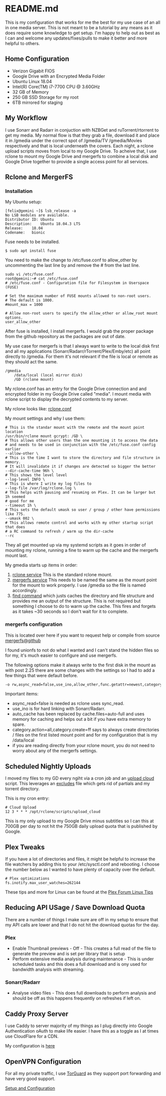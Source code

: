 # README.md

This is my configuration that works for me the best for my use case of an all in one media server. This is not meant to be a tutorial by any means as it does require some knowledge to get setup. I'm happy to help out as best as I can and welcome any updates/fixes/pulls to make it better and more helpful to others.

## Home Configuration

- Verizon Gigabit FIOS
- Google Drive with an Encrypted Media Folder
- Ubuntu Linux 18.04
- Intel(R) Core(TM) i7-7700 CPU @ 3.60GHz
- 32 GB of Memory
- 250 GB SSD Storage for my root
- 6TB mirrored for staging

## My Workflow

I use Sonarr and Radarr in conjuction with NZBGet and ruTorrent/rtorrent to get my media. My normal flow is that they grab a file, download it and place it in /gmedia under the correct spot of /gmedia/TV /gmedia/Movies respectively and that is local underneath the covers. Each night, a rclone upload scripts moves from local to my Google Drive.  To acheive that, I use rclone to mount my Google Drive and mergerfs to combine a local disk and Google Drive together to provide a single access point for all services.

## Rclone and MergerFS

### Installation
My Ubuntu setup:

```
[felix@gemini ~]$ lsb_release -a
No LSB modules are available.
Distributor ID:	Ubuntu
Description:	Ubuntu 18.04.3 LTS
Release:	18.04
Codename:	bionic
```

Fuse needs to be installed.

```
$ sudo apt install fuse
```
	
You need to make the change to /etc/fuse.conf to allow_other by uncommenting the last line by and remove the # from the last line.

	sudo vi /etc/fuse.conf
	root@gemini:~# cat /etc/fuse.conf
	# /etc/fuse.conf - Configuration file for Filesystem in Userspace (FUSE)
	
	# Set the maximum number of FUSE mounts allowed to non-root users.
	# The default is 1000.
	#mount_max = 1000

	# Allow non-root users to specify the allow_other or allow_root mount options.
	user_allow_other
	
After fuse is installed, I install mergerfs. I would grab the proper package from the github repository as the packages are out of date.

My use case for mergerfs is that I always want to write to the local disk first and all my applications (Sonarr/Radarr/rTorrent/Plex/Emby/etc) all point directly to /gmedia. For them it's not relevant if the file is local or remote as they should act the same.

  	/gmedia
        /data/local (local mirror disk)
        /GD (rclone mount)
  

My rclone.conf has an entry for the Google Drive connection and and encrypted folder in my Google Drive called "media". I mount media with rclone script to display the decrypted contents to my server. 

My rclone looks like: [rclone.conf](https://github.com/animosity22/homescripts/blob/master/rclone.conf)

My mount settings and why I use them:

```
# This is the standar mount with the remote and the mount point location
/usr/bin/rclone mount gcrypt: /GD \
# This allows other users than the one mounting it to access the data
# and needs to be used in conjunction with the /etc/fuse.conf config earlier
--allow-other \
# This is the time I want to store the directory and file structure in memory.
# It will invalidate it if changes are detected so bigger the better
--dir-cache-time 96h \
# This shows the level level
--log-level INFO \
# This is where I write my log files to
--log-file /var/log/rclone.log \
# This helps with pausing and resuming on Plex. It can be larger but 1h seemed
# good for me
--timeout 1h \
# This sets the default umask so user / group / other have permissions like 775.
--umask 002 \
# This allows remote control and works with my other startup script that does
# a RC command to refresh / warm up the dir-cache
--rc
```

They all get mounted up via my systemd scripts as it goes in order of mounting my rclone, running a fine to warm up the cache and the mergerfs mount last.

My gmedia starts up items in order:
1) [rclone service](https://github.com/animosity22/homescripts/blob/master/systemd/rclone.service) This is the standard rclone mount.
2) [mergerfs service](https://github.com/animosity22/homescripts/blob/master/systemd/gmedia.service) This needs to be named the same as the mount point for the mount to work properly. I use /gmedia so the file is named accordingly.
3) [find command](https://github.com/animosity22/homescripts/blob/master/systemd/GD-find.service) which justs caches the directory and file structure and provides me an output of the structure. This is not required but something I choose to do to warm up the cache. This fires and forgets as it takes ~30 seconds so I don't wait for it to complete.

### mergerfs configuration
This is located over here if you want to request help or compile from source [mergerfs@github](https://github.com/trapexit/mergerfs)

I found unionfs to not do what I wanted and I can't stand the hidden files so for my, it's much easier to configure and use mergerfs.

The following options make it always write to the first disk in the mount as with post 2.25 there are some changes with the settings so I had to add a few things that were default before.

```bash
-o rw,async_read=false,use_ino,allow_other,func.getattr=newest,category.action=all,category.create=ff,cache.files=partial,dropcacheonclose=true
```

Important items:

- async_read=false is needed as rclone uses sync_read.
- use_ino is for hard linking with Sonarr/Radarr.
- auto_cache has been replaced by cache.files=auto-full and uses memory for caching and helps out a bit if you have extra memory to spare.
- category.action=all,category.create=ff says to always create directories / files on the first listed mount point and for my configuration that is my /data/local
- if you are reading directly from your rclone mount, you do not need to worry about any of the mergerfs settings.

## Scheduled Nightly Uploads

I moved my files to my GD every ngiht via a cron job and an [upload cloud](https://github.com/animosity22/homescripts/blob/master/scripts/upload_cloud) script. This leverages an [excludes](https://github.com/animosity22/homescripts/blob/master/scripts/excludes) file which gets rid of partials and my torrent directory.

This is my cron entry:

```
# Cloud Upload
12 3 * * * /opt/rclone/scripts/upload_cloud
```

This is my only upload to my Google Drive minus subtitles so I can this at 700GB per day to not hit the 750GB daily upload quota that is published by Google.

## Plex Tweaks
If you have a lot of directories and files, it might be helpful to increase the file watchers by adding this to your /etc/sysctl.conf and rebooting. I choose the number below as I wanted to have plenty of capacity over the default.

```
# Plex optimizations
fs.inotify.max_user_watches=262144
```

These tips and more for Linux can be found at the [Plex Forum Linux Tips](https://forums.plex.tv/t/linux-tips/276247)

## Reducing API USage / Save Download Quota
There are a number of things I make sure are off in my setup to ensure that my API calls are lower and that I do not hit the download quotas for the day.

### Plex
- Enable Thumbnail previews - Off - This creates a full read of the file to generate the preview and is set per library that is setup
- Perform extensive media analysis during maintenance - This is under scheduled tasks and this does a full download and is ony used for bandwidth analysis with streaming.

### Sonarr/Radarr
- Analyse video files - This does full downloads to perform analysis and should be off as this happens frequently on refreshes if left on.

## Caddy Proxy Server

I use Caddy to server majority of my things as I plug directly into Google Authentication oAuth to make life easier. I have this as a toggle as I at times use CloudFlare for a CDN.

My configuration is [here](https://github.com/animosity22/homescripts/blob/master/PROXY.MD)

## OpenVPN Configuration

For all my private traffic, I use [TorGuard](https://torguard.net/) as they support port forwarding and have very good support.

[Setup and Configuration](https://github.com/animosity22/homescripts/blob/master/OPENVPN.MD)